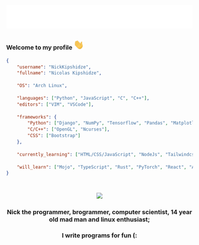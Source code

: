 <h1 align="center">
    <img src="https://raw.githubusercontent.com/NickKipshidze/NickKipshidze/main/name.svg" alt="Nick Kipshidze"/>
</h1>

<h3 align="left">
    Welcome to my profile <img src="https://raw.githubusercontent.com/NickKipshidze/NickKipshidze/main/wave.gif" width="28px" alt="👋">
</h3>

```Json
{
    "username": "NickKipshidze",
    "fullname": "Nicolas Kipshidze",

    "OS": "Arch Linux",

    "languages": ["Python", "JavaScript", "C", "C++"],
    "editors": ["VIM", "VSCode"],

    "frameworks": {
        "Python": ["Django", "NumPy", "Tensorflow", "Pandas", "Matplotlib", "OpenCV", "Tkinter", "Pygame"],
        "C/C++": ["OpenGL", "Ncurses"],
        "CSS": ["Bootstrap"]
    },

    "currently_learning": ["HTML/CSS/JavaScript", "NodeJs", "Tailwindcss", "VueJS", "LLMs", "ML/DL"],

    "will_learn": ["Mojo", "TypeScript", "Rust", "PyTorch", "React", "Angular"]
}
```

<br>

<p align="center">    
    <a href="https://github.com/NickKipshidze">
        <img src="https://github-readme-streak-stats.herokuapp.com/?user=NickKipshidze&hide_border=true&card_width=700&theme=react">
    </a>
</p>

<h3 align="center">Nick the programmer, brogrammer, computer scientist, 14 year old mad man and linux enthusiast;<h3>

<h3 align="center">I write programs for fun (:</h3?
